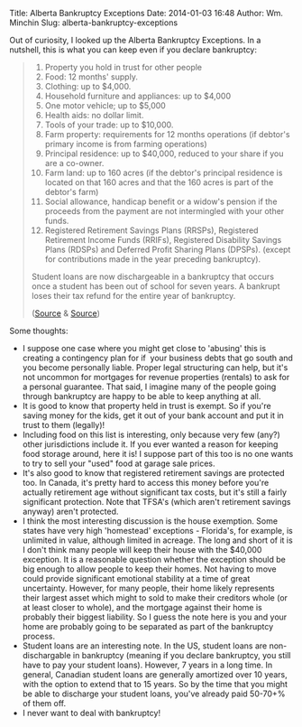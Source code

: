 Title: Alberta Bankruptcy Exceptions
Date: 2014-01-03 16:48
Author: Wm. Minchin
Slug: alberta-bankruptcy-exceptions

Out of curiosity, I looked up the Alberta Bankruptcy Exceptions. In a
nutshell, this is what you can keep even if you declare bankruptcy:

> 
> 1.  Property you hold in trust for other people
> 2.  Food: 12 months' supply.
> 3.  Clothing: up to $4,000.
> 4.  Household furniture and appliances: up to $4,000
> 5.  One motor vehicle; up to $5,000
> 6.  Health aids: no dollar limit.
> 7.  Tools of your trade: up to $10,000.
> 8.  Farm property: requirements for 12 months operations (if debtor's
>     primary income is from farming operations)
> 9.  Principal residence: up to $40,000, reduced to your share if you
>     are a co-owner.
> 10. Farm land: up to 160 acres (if the debtor's principal residence is
>     located on that 160 acres and that the 160 acres is part of the
>     debtor's
>     farm)
> 11. Social allowance, handicap benefit or a widow's pension if the
>     proceeds from the payment are not intermingled with your other
>     funds.
> 12. Registered Retirement Savings Plans (RRSPs), Registered Retirement
>     Income Funds (RRIFs), Registered Disability Savings Plans (RDSPs)
>     and
>     Deferred Profit Sharing Plans (DPSPs). (except for contributions
>     made in
>     the year preceding bankruptcy).
>
> Student loans are now dischargeable in a bankruptcy that occurs once a
> student has been out of school for seven years. A bankrupt loses their
> tax refund for the entire year of bankruptcy.
> 
> ([Source](http://www.bankruptcy-canada.ca/what-i-keep-or-lose-in-bankruptcy-in-canada/bankruptcy-exemptions-in-canada.htm)
> &
> [Source](http://alberta.bankruptcycanada.com/alberta-bankruptcy-exemptions.htm))

Some thoughts:

-   I suppose one case where you might get close to 'abusing' this is
    creating a contingency plan for if  your business debts that go
    south and you become personally liable. Proper legal structuring can
    help, but it's not uncommon for mortgages for revenue properties
    (rentals) to ask for a personal guarantee. That said, I imagine many
    of the people going through bankruptcy are happy to be able to keep
    anything at all.
-   It is good to know that property held in trust is exempt. So if
    you're saving money for the kids, get it out of your bank account
    and put it in trust to them (legally)!
-   Including food on this list is interesting, only because very few
    (any?) other jurisdictions include it. If you ever wanted a reason
    for keeping food storage around, here it is! I suppose part of this
    too is no one wants to try to sell your "used" food at garage sale
    prices.
-   It's also good to know that registered retirement savings are
    protected too. In Canada, it's pretty hard to access this money
    before you're actually retirement age without significant tax costs,
    but it's still a fairly significant protection. Note that TFSA's
    (which aren't retirement savings anyway) aren't protected.
-   I think the most interesting discussion is the house exemption. Some
    states have very high 'homestead' exceptions - Florida's, for
    example, is unlimited in value, although limited in acreage. The
    long and short of it is I don't think many people will keep their
    house with the $40,000 exception. It is a reasonable question
    whether the exception should be big enough to allow people to keep
    their homes. Not having to move could provide significant emotional
    stability at a time of great uncertainty. However, for many people,
    their home likely represents their largest asset which might to sold
    to make their creditors whole (or at least closer to whole), and the
    mortgage against their home is probably their biggest liability. So
    I guess the note here is you and your home are probably going to be
    separated as part of the bankruptcy process.
-   Student loans are an interesting note. In the US, student loans are
    non-dischargable in bankruptcy (meaning if you declare bankruptcy,
    you still have to pay your student loans). However, 7 years in a
    long time. In general, Canadian student loans are generally
    amortized over 10 years, with the option to extend that to 15 years.
    So by the time that you might be able to discharge your student
    loans, you've already paid 50-70+% of them off.
-   I never want to deal with bankruptcy!
